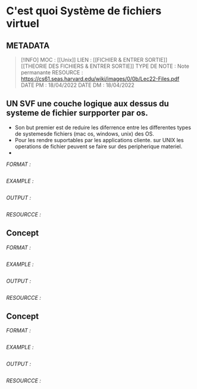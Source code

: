 # C'est quoi Système de fichiers virtuel

## METADATA
> [!INFO]
> MOC                    : [[Unix]]
> LIEN                     : [[FICHIER  & ENTRER SORTIE]] [[THEORIE DES FICHIERS &  ENTRER SORTIE]]
> TYPE DE NOTE   : Note permanante 
>  RESOURCE        :  https://cs61.seas.harvard.edu/wiki/images/0/0b/Lec22-Files.pdf
> DATE PM             : 18/04/2022
> DATE DM             : 18/04/2022


## UN SVF une couche logique aux dessus du systeme de fichier surpporter par os.
- Son but premier est de reduire les diferrence entre les differentes types de systemesde fichiers (mac os, windows, unix) des OS.
- Pour les rendre suportables par les applications cliente. sur UNIX les operations de fichier peuvent se faire sur des peripherique materiel. 
- 
*FORMAT :*

````

````

*EXAMPLE :*

````

````

*OUTPUT :*

````

````

*RESOURCCE :*
## Concept 
*FORMAT :*

````

````

*EXAMPLE :*

````

````

*OUTPUT :*

````

````

*RESOURCCE :*
## Concept 
*FORMAT :*

````

````

*EXAMPLE :*

````

````

*OUTPUT :*

````

````

*RESOURCCE :*